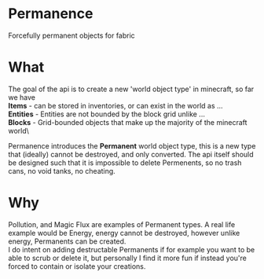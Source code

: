 # Permanence
Forcefully permanent objects for fabric

# What
The goal of the api is to create a new 'world object type' in minecraft, so far we have\
**Items** - can be stored in inventories, or can exist in the world as ...\
**Entities** - Entities are not bounded by the block grid unlike ...\
**Blocks** - Grid-bounded objects that make up the majority of the minecraft world\

Permanence introduces the **Permanent** world object type, this is a new type that (ideally) cannot be destroyed, and only converted.
The api itself should be designed such that it is impossible to delete Permenents, so no trash cans, no void tanks, no cheating.

# Why
Pollution, and Magic Flux are examples of Permanent types. A real life example would be Energy, energy cannot be destroyed, however unlike energy, Permanents can be created.\
I do intent on adding destructable Permanents if for example you want to be able to scrub or delete it, but personally I find it more fun if instead you're forced to contain or isolate your creations.
